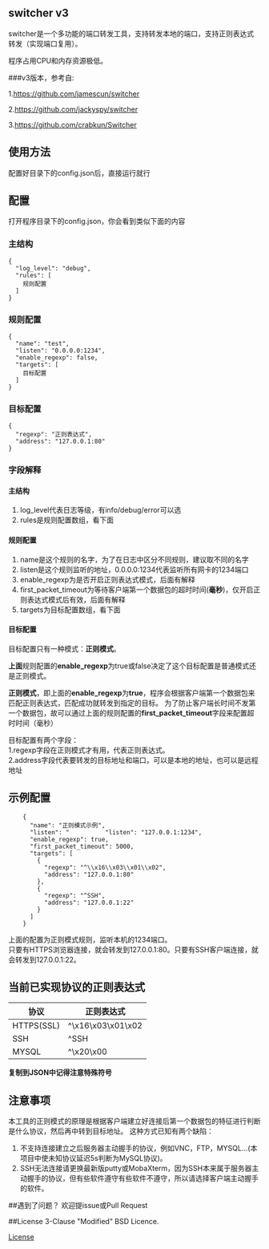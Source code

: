 ## switcher v3
switcher是一个多功能的端口转发工具，支持转发本地的端口，支持正则表达式转发（实现端口复用）。

程序占用CPU和内存资源极低。

###v3版本，参考自: 

1.https://github.com/jamescun/switcher

2.https://github.com/jackyspy/switcher

3.https://github.com/crabkun/Switcher

## 使用方法
配置好目录下的config.json后，直接运行就行
## 配置
打开程序目录下的config.json，你会看到类似下面的内容

### 主结构

    {
      "log_level": "debug",
      "rules": [
        规则配置
      ]
    }

### 规则配置
    {
      "name": "test",
      "listen": "0.0.0.0:1234",
      "enable_regexp": false,
      "targets": [
        目标配置
      ]
    }
### 目标配置
    {
      "regexp": "正则表达式",
      "address": "127.0.0.1:80"
    }
### 字段解释
#### 主结构 
1. log_level代表日志等级，有info/debug/error可以选
1. rules是规则配置数组，看下面
#### 规则配置
1. name是这个规则的名字，为了在日志中区分不同规则，建议取不同的名字
2. listen是这个规则监听的地址，0.0.0.0:1234代表监听所有网卡的1234端口
3. enable_regexp为是否开启正则表达式模式，后面有解释
4. first_packet_timeout为等待客户端第一个数据包的超时时间(**毫秒**)，仅开启正则表达式模式后有效，后面有解释
5. targets为目标配置数组，看下面

#### 目标配置
目标配置只有一种模式：**正则模式**。  

**上面**规则配置的**enable_regexp**为true或false决定了这个目标配置是普通模式还是正则模式。  

**正则模式**，即上面的**enable_regexp**为**true**，程序会根据客户端第一个数据包来匹配正则表达式，匹配成功就转发到指定的目标。
为了防止客户端长时间不发第一个数据包，故可以通过上面的规则配置的**first_packet_timeout**字段来配置超时时间（毫秒）  

目标配置有两个字段：  
1.regexp字段在正则模式才有用，代表正则表达式。  
2.address字段代表要转发的目标地址和端口，可以是本地的地址，也可以是远程地址

## 示例配置

        {
          "name": "正则模式示例",
          "listen": "          "listen": "127.0.0.1:1234",
          "enable_regexp": true,
          "first_packet_timeout": 5000,
          "targets": [
            {
              "regexp": "^\\x16\\x03\\x01\\x02",
              "address": "127.0.0.1:80"
            },
            {
              "regexp": "^SSH",
              "address": "127.0.0.1:22"
            }
          ]
        }


上面的配置为正则模式规则，监听本机的1234端口。   
只要有HTTPS浏览器连接，就会转发到127.0.0.1:80。只要有SSH客户端连接，就会转发到127.0.0.1:22。            

## 当前已实现协议的正则表达式
|协议|正则表达式|
| --- | ---|
|HTTPS(SSL)|^\x16\x03\x01\x02|
|SSH|^SSH|
|MYSQL|^\x20\x00|

**复制到JSON中记得注意特殊符号**

## 注意事项
本工具的正则模式的原理是根据客户端建立好连接后第一个数据包的特征进行判断是什么协议，然后再中转到目标地址。
这种方式已知有两个缺陷：

1. 不支持连接建立之后服务器主动握手的协议，例如VNC，FTP，MYSQL…(本项目中使未知协议延迟5s判断为MySQL协议)。
2. SSH无法连接请更换最新版putty或MobaXterm，因为SSH本来属于服务器主动握手的协议，但有些软件遵守有些软件不遵守，所以请选择客户端主动握手的软件。


##遇到了问题？
欢迎提issue或Pull Request

##License
3-Clause "Modified" BSD Licence.

[License](LICENSE)
